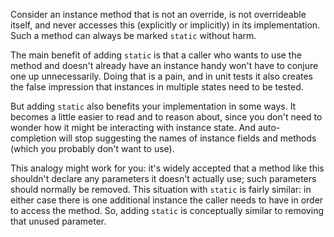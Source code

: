 Consider an instance method that is not an override, is not overrideable itself,
and never accesses this (explicitly or implicitly) in its implementation. Such a
method can always be marked `static` without harm.

The main benefit of adding `static` is that a caller who wants to use the method
and doesn't already have an instance handy won't have to conjure one up
unnecessarily. Doing that is a pain, and in unit tests it also creates the false
impression that instances in multiple states need to be tested.

But adding `static` also benefits your implementation in some ways. It becomes a
little easier to read and to reason about, since you don't need to wonder how it
might be interacting with instance state. And auto-completion will stop
suggesting the names of instance fields and methods (which you probably don't
want to use).

This analogy might work for you: it's widely accepted that a method like this
shouldn't declare any parameters it doesn't actually use; such parameters should
normally be removed. This situation with `static` is fairly similar: in either
case there is one additional instance the caller needs to have in order to
access the method. So, adding `static` is conceptually similar to removing that
unused parameter.

